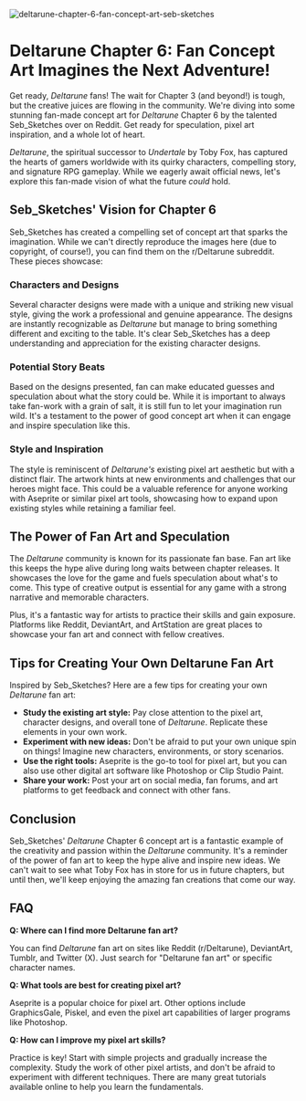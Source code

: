 ![deltarune-chapter-6-fan-concept-art-seb-sketches](https://images.pexels.com/photos/9247608/pexels-photo-9247608.jpeg?auto=compress&cs=tinysrgb&fit=crop&h=627&w=1200)

# Deltarune Chapter 6: Fan Concept Art Imagines the Next Adventure!

Get ready, *Deltarune* fans! The wait for Chapter 3 (and beyond!) is tough, but the creative juices are flowing in the community. We're diving into some stunning fan-made concept art for *Deltarune* Chapter 6 by the talented Seb_Sketches over on Reddit. Get ready for speculation, pixel art inspiration, and a whole lot of heart.

*Deltarune*, the spiritual successor to *Undertale* by Toby Fox, has captured the hearts of gamers worldwide with its quirky characters, compelling story, and signature RPG gameplay. While we eagerly await official news, let's explore this fan-made vision of what the future *could* hold. 

## Seb_Sketches' Vision for Chapter 6

Seb_Sketches has created a compelling set of concept art that sparks the imagination. While we can't directly reproduce the images here (due to copyright, of course!), you can find them on the r/Deltarune subreddit. These pieces showcase:

### Characters and Designs

Several character designs were made with a unique and striking new visual style, giving the work a professional and genuine appearance.  The designs are instantly recognizable as *Deltarune* but manage to bring something different and exciting to the table. It's clear Seb_Sketches has a deep understanding and appreciation for the existing character designs.

### Potential Story Beats

Based on the designs presented, fan can make educated guesses and speculation about what the story could be. While it is important to always take fan-work with a grain of salt, it is still fun to let your imagination run wild. It's a testament to the power of good concept art when it can engage and inspire speculation like this.

### Style and Inspiration

The style is reminiscent of *Deltarune's* existing pixel art aesthetic but with a distinct flair. The artwork hints at new environments and challenges that our heroes might face. This could be a valuable reference for anyone working with Aseprite or similar pixel art tools, showcasing how to expand upon existing styles while retaining a familiar feel.

## The Power of Fan Art and Speculation

The *Deltarune* community is known for its passionate fan base. Fan art like this keeps the hype alive during long waits between chapter releases. It showcases the love for the game and fuels speculation about what's to come. This type of creative output is essential for any game with a strong narrative and memorable characters. 

Plus, it's a fantastic way for artists to practice their skills and gain exposure. Platforms like Reddit, DeviantArt, and ArtStation are great places to showcase your fan art and connect with fellow creatives.

## Tips for Creating Your Own Deltarune Fan Art

Inspired by Seb_Sketches? Here are a few tips for creating your own *Deltarune* fan art:

*   **Study the existing art style:** Pay close attention to the pixel art, character designs, and overall tone of *Deltarune*. Replicate these elements in your own work.
*   **Experiment with new ideas:** Don't be afraid to put your own unique spin on things! Imagine new characters, environments, or story scenarios.
*   **Use the right tools:** Aseprite is the go-to tool for pixel art, but you can also use other digital art software like Photoshop or Clip Studio Paint.
*   **Share your work:** Post your art on social media, fan forums, and art platforms to get feedback and connect with other fans.

## Conclusion

Seb_Sketches' *Deltarune* Chapter 6 concept art is a fantastic example of the creativity and passion within the *Deltarune* community. It's a reminder of the power of fan art to keep the hype alive and inspire new ideas. We can't wait to see what Toby Fox has in store for us in future chapters, but until then, we'll keep enjoying the amazing fan creations that come our way.

## FAQ

**Q: Where can I find more Deltarune fan art?**

You can find *Deltarune* fan art on sites like Reddit (r/Deltarune), DeviantArt, Tumblr, and Twitter (X). Just search for "Deltarune fan art" or specific character names.

**Q: What tools are best for creating pixel art?**

Aseprite is a popular choice for pixel art. Other options include GraphicsGale, Piskel, and even the pixel art capabilities of larger programs like Photoshop.

**Q: How can I improve my pixel art skills?**

Practice is key! Start with simple projects and gradually increase the complexity. Study the work of other pixel artists, and don't be afraid to experiment with different techniques. There are many great tutorials available online to help you learn the fundamentals.